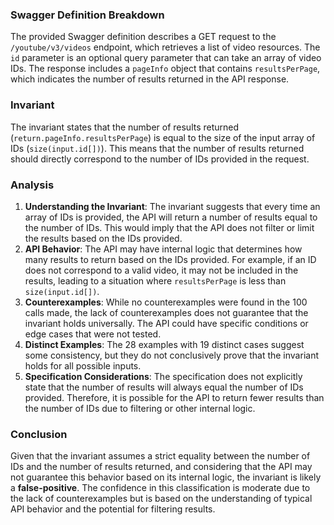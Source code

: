 ### Swagger Definition Breakdown
The provided Swagger definition describes a GET request to the `/youtube/v3/videos` endpoint, which retrieves a list of video resources. The `id` parameter is an optional query parameter that can take an array of video IDs. The response includes a `pageInfo` object that contains `resultsPerPage`, which indicates the number of results returned in the API response.

### Invariant
The invariant states that the number of results returned (`return.pageInfo.resultsPerPage`) is equal to the size of the input array of IDs (`size(input.id[])`). This means that the number of results returned should directly correspond to the number of IDs provided in the request.

### Analysis
1. **Understanding the Invariant**: The invariant suggests that every time an array of IDs is provided, the API will return a number of results equal to the number of IDs. This would imply that the API does not filter or limit the results based on the IDs provided.
2. **API Behavior**: The API may have internal logic that determines how many results to return based on the IDs provided. For example, if an ID does not correspond to a valid video, it may not be included in the results, leading to a situation where `resultsPerPage` is less than `size(input.id[])`. 
3. **Counterexamples**: While no counterexamples were found in the 100 calls made, the lack of counterexamples does not guarantee that the invariant holds universally. The API could have specific conditions or edge cases that were not tested. 
4. **Distinct Examples**: The 28 examples with 19 distinct cases suggest some consistency, but they do not conclusively prove that the invariant holds for all possible inputs. 
5. **Specification Considerations**: The specification does not explicitly state that the number of results will always equal the number of IDs provided. Therefore, it is possible for the API to return fewer results than the number of IDs due to filtering or other internal logic.

### Conclusion
Given that the invariant assumes a strict equality between the number of IDs and the number of results returned, and considering that the API may not guarantee this behavior based on its internal logic, the invariant is likely a **false-positive**. The confidence in this classification is moderate due to the lack of counterexamples but is based on the understanding of typical API behavior and the potential for filtering results.
